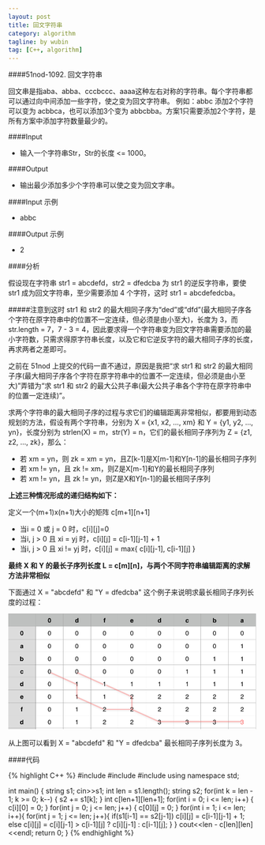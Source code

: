 ```yaml
---
layout: post
title: 回文字符串
category: algorithm
tagline: by wubin
tag: [C++, algorithm]
---
```


####51nod-1092. 回文字符串

回文串是指aba、abba、cccbccc、aaaa这种左右对称的字符串。每个字符串都可以通过向中间添加一些字符，使之变为回文字符串。
例如：abbc 添加2个字符可以变为 acbbca，也可以添加3个变为 abbcbba。方案1只需要添加2个字符，是所有方案中添加字符数量最少的。
<!--more-->
####Input

* 输入一个字符串Str，Str的长度 <= 1000。

####Output

* 输出最少添加多少个字符串可以使之变为回文字串。


####Input 示例

* abbc

####Output 示例

* 2

####分析

假设现在字符串 str1 = abcdefd，str2 = dfedcba 为 str1 的逆反字符串，要使 str1 成为回文字符串，至少需要添加 4 个字符，这时 str1 = abcdefedcba。

#####注意到这时 str1 和 str2 的最大相同子序为“ded”或“dfd”(最大相同子序各个字符在原字符串中的位置不一定连续，但必须是由小至大)，长度为 3，而 str.length = 7，7 - 3 = 4，因此要求得一个字符串变为回文字符串需要添加的最小字符数，只需求得原字符串长度，以及它和它逆反字符的最大相同子序的长度，再求两者之差即可。

之前在 51nod 上提交的代码一直不通过，原因是我把“求 str1 和 str2 的最大相同子序(最大相同子序各个字符在原字符串中的位置不一定连续，但必须是由小至大)”弄错为“求 str1 和 str2 的最大公共子串(最大公共子串各个字符在原字符串中的位置一定连续)”。

求两个字符串的最大相同子序的过程与求它们的编辑距离非常相似，都要用到动态规划的方法，假设有两个字符串，分别为 X = {x1, x2, ..., xm} 和 Y = {y1, y2, ..., yn}，长度分别为 strlen(X) = m，str(Y) = n，它们的最长相同子序列为 Z = {z1, z2, ..., zk}，那么：

* 若 xm = yn，则 zk = xm = yn，且Z[k-1]是X[m-1]和Y[n-1]的最长相同子序列
* 若 xm != yn，且 zk != xm，则Z是X[m-1]和Y的最长相同子序列
* 若 xm != yn，且 zk != yn，则Z是X和Y[n-1]的最长相同子序列

**上述三种情况形成的递归结构如下：**

定义一个(m+1)x(n+1)大小的矩阵 c[m+1][n+1]

* 当i = 0 或 j = 0 时，c[i][j]=0
* 当i, j > 0 且 xi = yj 时，c[i][j] = c[i-1][j-1] + 1
* 当i, j > 0 且 xi != yj 时，c[i][j] = max{ c[i][j-1], c[i-1][j] }

**最终 X 和 Y 的最长子序列长度 L = c[m][n]，与两个不同字符串编辑距离的求解方法非常相似** 

下面通过 X = "abcdefd" 和 "Y = dfedcba" 这个例子来说明求最长相同子序列长度的过程：

![Alt text](/img/table-huiwen.png)

从上图可以看到 X = "abcdefd" 和 "Y = dfedcba" 最长相同子序列长度为 3。

####代码

{% highlight C++ %}
#include<iostream>
#include<string>
#include<cstring>
using namespace std;

int main() {
    string s1;
    cin>>s1;
    int len = s1.length();
    string s2;
    for(int k = len - 1; k >= 0; k--) {
        s2 += s1[k];
    }
    int c[len+1][len+1];
    for(int i = 0; i <= len; i++) {
        c[i][0] = 0;
    }
    for(int j = 0; j <= len; j++) {
        c[0][j] = 0;
    }
    for(int i = 1; i <= len; i++){
        for(int j = 1; j <= len; j++){
            if(s1[i-1] == s2[j-1]) c[i][j] = c[i-1][j-1] + 1;
            else c[i][j] = c[i][j-1] > c[i-1][j] ? c[i][j-1] : c[i-1][j];
        }
    }
    cout<<len - c[len][len]<<endl;
    return 0;
}
{% endhighlight %}